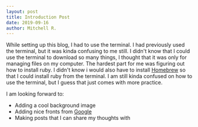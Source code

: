 ```yaml
---
layout: post
title: Introduction Post
date: 2019-09-16
author: Mitchell R.
---
```



While setting up this blog, I had to use the terminal. I had previously used
the terminal, but it was kinda confusing to me still. I didn't know that I
could use the terminal to download so many things, I thought that it was only
for managing files on my computer. The hardest part for me was figuring out
how to install ruby. I didn't know i would also have to install [Homebrew][brew]
so that I could install ruby from the terminal. I am still kinda confused on how
to use the terminal, but I guess that just comes with more practice.

I am looking forward to:
- Adding a cool background image
- Adding nice fronts from [Google][font]
- Making posts that I can share my thoughts with

[brew]: http://brew.sh
[font]: https://fonts.google.com/
